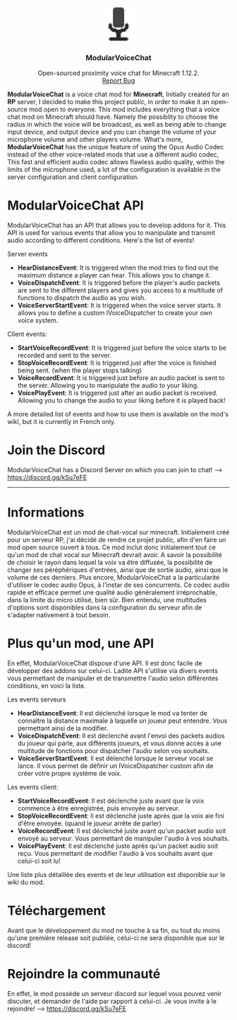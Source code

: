 <p align="center">
  <a href="https://github.com/Nathanael2611/ModularVoiceChat">
    <img src="micro.png" alt="micro" width="80" height="80">
  </a>

  <h3 align="center">ModularVoiceChat</h3>

  <p align="center">
    Open-sourced proximity voice chat for Minecraft 1.12.2.
    <br />
    <a href="https://github.com/Nathanael2611/ModularVoiceChat/issues">Report Bug</a>
  </p>
</p>


**ModularVoiceChat** is a voice chat mod for **Minecraft**, Initially created for an **RP** server, I decided to make this project public, in order to make it an open-source mod open to everyone. This mod includes everything that a voice chat mod on Minecraft should have.
Namely the possiblity to choose the radius in which the voice will be broadcast, as well as being able to change input device, and output device and you can change the volume of your microphone volume and other players volume. What's more, **ModularVoiceChat** has the unique feature of using the Opus Audio Codec instead of the other voice-related mods that use a different audio codec, This fast and efficient audio codec allows flawless audio quality, within the limits of the microphone used, a lot of the configuration is  available in the server configuration and client configuration.



# ModularVoiceChat API
ModularVoiceChat has an API that allows you to develop addons for it.
This API is used for various events that allow you to manipulate and transmit audio according to different conditions.
Here's the list of events!

Server events
 - **HearDistanceEvent**: It is triggered when the mod tries to find out the maximum distance a player can hear. This allows you to change it.
 - **VoiceDispatchEvent**: It is triggered before the player's audio packets are sent to the different players and gives you access to a multitude of functions to dispatch the audio as you wish.
 - **VoiceServerStartEvent**: It is triggered when the voice server starts. It allows you to define a custom IVoiceDispatcher to create your own voice system.

Client events:
 - **StartVoiceRecordEvent**: It is triggered just before the voice starts to be recorded and sent to the server.
 - **StopVoiceRecordEvent**: It is triggered just after the voice is finished being sent. (when the player stops talking)
 - **VoiceRecordEvent**: It is triggered just before an audio packet is sent to the server. Allowing you to manipulate the audio to your liking.
 - **VoicePlayEvent**: It is triggered just after an audio packet is received. Allowing you to change the audio to your liking before it is played back!

A more detailed list of events and how to use them is available on the mod's wiki, but it is currently in French only.

# Join the Discord
ModularVoiceChat has a Discord Server on which you can join to chat!
--> https://discord.gg/kSu7eFE


______________
# Informations
ModularVoiceChat est un mod de chat-vocal sur minecraft. Initialement créé pour un serveur RP, j'ai décidé de rendre ce projet public, afin d'en faire un mod open source ouvert à tous.
Ce mod inclut donc initialement tout ce qu'un mod de chat vocal sur Minecraft devrait avoir. A savoir la possibilité de choisir le rayon dans lequel la voix va être diffusée, la possibilité de changer ses péréphériques d'entrées, ainsi que de sortie audio, ainsi que le volume de ces derniers.
Plus encore, ModularVoiceChat a la particularité d'utiliser le codec audio Opus, à l'instar de ses concurrents. Ce codec audio rapide et efficace permet une qualité audio généralement irréprochable, dans la limite du micro utilisé, bien sûr.
Bien entendu, une multitudes d'options sont disponibles dans la configuration du serveur afin de s'adapter nativement à tout besoin.

# Plus qu'un mod, une API
En effet, ModularVoiceChat dispose d'une API. Il est donc facile de développer des addons sur celui-ci.
Ladite API s'utilise via divers events vous permettant de manipuler et de transmettre l'audio selon différentes conditions, en voici la liste.

Les events serveurs
 - **HearDistanceEvent**: Il est déclenché lorsque le mod va tenter de connaître la distance maximale à laquelle un joueur peut entendre. Vous permettant ainsi de la modifier.
 - **VoiceDispatchEvent**: Il est déclenché avant l'envoi des packets audios du joueur qui parle, aux différents joueurs, et vous donne accès à une multitude de fonctions pour dispatcher l'audio selon vos souhaits.
 - **VoiceServerStartEvent**: Il est délenché lorsque le serveur vocal se lance. Il vous permet de définir un IVoiceDispatcher custom afin de créer votre propre système de voix.

Les events client:
 - **StartVoiceRecordEvent**: Il est déclenché juste avant que la voix commence à être enregistrée, puis envoyée au serveur.
 - **StopVoiceRecordEvent**: Il est déclenché juste après que la voix aie fini d'être envoyée. (quand le joueur arrête de parler)
 - **VoiceRecordEvent**: Il est déclenché juste avant qu'un packet audio soit envoyé au serveur. Vous permettant de manipuler l'audio à vos souhaits.
 - **VoicePlayEvent**: Il est déclenché juste après qu'un packet audio soit reçu. Vous permettant de modifier l'audio à vos souhaits avant que celui-ci soit lu!

Une liste plus détaillée des events et de leur utilisation est disponible sur le wiki du mod.

# Téléchargement
Avant que le développement du mod ne touche à sa fin, ou tout du moins qu'une première release soit publiée, celui-ci ne sera disponible que sur le discord!

# Rejoindre la communauté
En effet, le mod possède un serveur discord sur lequel vous pouvez venir discuter, et demander de l'aide par rapport à celui-ci.
Je vous invite à le rejoindre!
--> https://discord.gg/kSu7eFE
